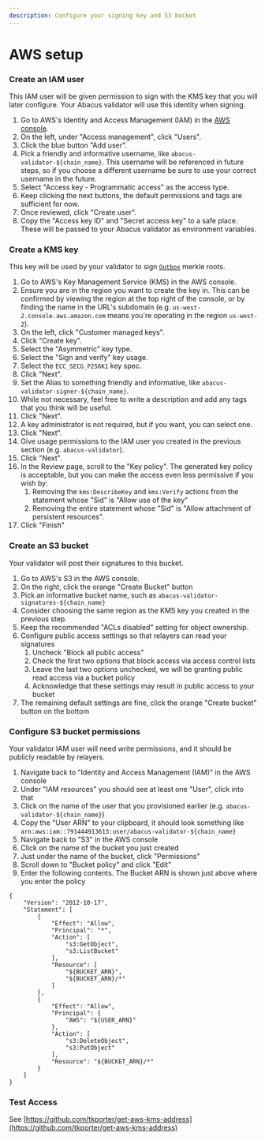 ```yaml
---
description: Configure your signing key and S3 bucket
---
```


# AWS setup

### Create an IAM user

This IAM user will be given permission to sign with the KMS key that you will later configure. Your Abacus validator will use this identity when signing.

1. Go to AWS's Identity and Access Management (IAM) in the [AWS console](https://us-east-1.console.aws.amazon.com/iamv2/home).
2. On the left, under "Access management", click "Users".
3. Click the blue button "Add user".
4. Pick a friendly and informative username, like `abacus-validator-${chain_name}`. This username will be referenced in future steps, so if you choose a different username be sure to use your correct username in the future.
5. Select "Access key - Programmatic access" as the access type.
6. Keep clicking the next buttons, the default permissions and tags are sufficient for now.
7. Once reviewed, click "Create user".
8. Copy the "Access key ID" and "Secret access key" to a safe place. These will be passed to your Abacus validator as environment variables.

### Create a KMS key

This key will be used by your validator to sign [`Outbox`](../../protocol/messaging/outbox.md) merkle roots.

1. Go to AWS's Key Management Service (KMS) in the AWS console.
2. Ensure you are in the region you want to create the key in. This can be confirmed by viewing the region at the top right of the console, or by finding the name in the URL's subdomain (e.g. `us-west-2.console.aws.amazon.com` means you're operating in the region `us-west-2`).
3. On the left, click "Customer managed keys".
4. Click "Create key".
5. Select the "Asymmetric" key type.
6. Select the "Sign and verify" key usage.
7. Select the `ECC_SECG_P256K1` key spec.
8. Click "Next".
9. Set the Alias to something friendly and informative, like `abacus-validator-signer-${chain_name}`.
10. While not necessary, feel free to write a description and add any tags that you think will be useful.
11. Click "Next".
12. A key administrator is not required, but if you want, you can select one.
13. Click "Next".
14. Give usage permissions to the IAM user you created in the previous section (e.g. `abacus-validator`).
15. Click "Next".
16. In the Review page, scroll to the "Key policy". The generated key policy is acceptable, but you can make the access even less permissive if you wish by:
    1. Removing the `kms:DescribeKey` and `kms:Verify` actions from the statement whose "Sid" is "Allow use of the key"
    2. Removing the entire statement whose "Sid" is "Allow attachment of persistent resources".
17. Click "Finish"

### Create an S3 bucket

Your validator will post their signatures to this bucket.

1. Go to AWS's S3 in the AWS console.
2. On the right, click the orange "Create Bucket" button
3. Pick an informative bucket name, such as `abacus-validator-signatures-${chain_name}`
4. Consider choosing the same region as the KMS key you created in the previous step.&#x20;
5. Keep the recommended "ACLs disabled" setting for object ownership.
6. Configure public access settings so that relayers can read your signatures
   1. Uncheck "Block all public access"
   2. Check the first two options that block access via access control lists
   3. Leave the last two options unchecked, we will be granting public read access via a bucket policy
   4. Acknowledge that these settings may result in public access to your bucket
7. The remaining default settings are fine, click the orange "Create bucket" button on the bottom

### Configure S3 bucket permissions

Your validator IAM user will need write permissions, and it should be publicly readable by relayers.

1. Navigate back to "Identity and Access Management (IAM)" in the AWS console
2. Under "IAM resources" you should see at least one "User", click into that
3. Click on the name of the user that you provisioned earlier (e.g. `abacus-validator-${chain_name}`)
4. Copy the "User ARN" to your clipboard, it should look something like `arn:aws:iam::791444913613:user/abacus-validator-${chain_name}`
5. Navigate back to "S3" in the AWS console
6. Click on the name of the bucket you just created
7. Just under the name of the bucket, click "Permissions"
8. Scroll down to "Bucket policy" and click "Edit"
9. Enter the following contents. The Bucket ARN is shown just above where you enter the policy

```
{
    "Version": "2012-10-17",
    "Statement": [
        {
            "Effect": "Allow",
            "Principal": "*",
            "Action": [
                "s3:GetObject",
                "s3:ListBucket"
            ],
            "Resource": [
                "${BUCKET_ARN}",
                "${BUCKET_ARN}/*"
            ]
        },
        {
            "Effect": "Allow",
            "Principal": {
                "AWS": "${USER_ARN}"
            },
            "Action": [
                "s3:DeleteObject",
                "s3:PutObject"
            ],
            "Resource": "${BUCKET_ARN}/*"
        }
    ]
}
```



### Test Access

See [https://github.com/tkporter/get-aws-kms-address](https://github.com/tkporter/get-aws-kms-address)

